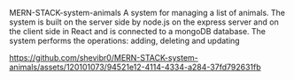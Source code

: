 MERN-STACK-system-animals
A system for managing a list of animals. The system is built on the server side by 
node.js on the express server and on the client side in React and is connected to a mongoDB database.
The system performs the operations: adding, deleting and updating

https://github.com/shevibr0/MERN-STACK-system-animals/assets/120101073/94521e12-4114-4334-a284-37fd792631fb

